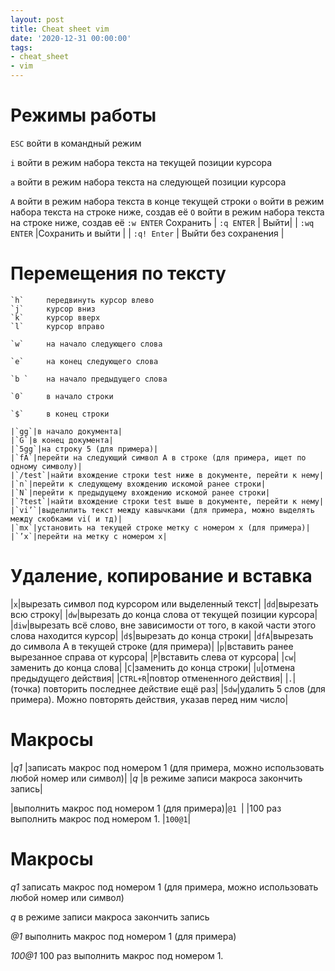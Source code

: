 ```yaml
---
layout: post
title: Cheat sheet vim
date: '2020-12-31 00:00:00'
tags:
- cheat_sheet
- vim
---
```


# Режимы работы

`ESC` войти в командный режим

`i` войти в режим набора текста на текущей позиции курсора

`a` войти в режим набора текста на следующей позиции курсора

`A` войти в режим набора текста в конце текущей строки
`o` войти в режим набора текста на строке ниже, создав её
`O` войти в режим набора текста на строке ниже, создав её
`:w ENTER` Сохранить
| `:q ENTER` | Выйти|
| `:wq ENTER` |Cохранить и выйти |
| `:q! Enter` | Выйти без сохранения |

# Перемещения по тексту

```
`h` 	передвинуть курсор влево
`j` 	курсор вниз
`k`		курсор вверх
`l`		курсор вправо

`w`		на начало следующего слова

`e`		на конец следующего слова

`b `	на начало предыдущего слова

`0`		в начало строки

`$`		в конец строки

|`gg`|в начало документа|
|`G`|в конец документа|
|`5gg`|на строку 5 (для примера)|
|`fA`|перейти на следующий символ A в строке (для примера, ищет по одному символу)|
|`/test`|найти вхождение строки test ниже в документе, перейти к нему|
|`n`|перейти к следующему вхождению искомой ранее строки|
|`N`|перейти к предыдущему вхождению искомой ранее строки|
|`?test`|найти вхождение строки test выше в документе, перейти к нему|
|`vi’`|выделилить текст между кавычками (для примера, можно выделять между скобками vi( и тд)|
|`mx`|установить на текущей строке метку с номером x (для примера)|
|`’x`|перейти на метку с номером x|
```

# Удаление, копирование и вставка

|`x`|вырезать символ под курсором или выделенный текст|
|`dd`|вырезать всю строку|
|`dw`|вырезать до конца слова от текущей позиции курсора|
|`diw`|вырезать всё слово, вне зависимости от того, в какой части этого слова находится курсор|
|`d$`|вырезать до конца строки|
|`dfA`|вырезать до символа А в текущей строке (для примера)|
|`p`|вставить ранее вырезанное справа от курсора|
|`P`|вставить слева от курсора|
|`cw`|заменить до конца слова|
|`С`|заменить до конца строки|
|`u`|отмена предыдущего действия|
|`CTRL+R`|повтор отмененного действия|
|`.`|(точка) повторить последнее действие ещё раз|
|`5dw`|удалить 5 слов (для примера). Можно повторять действия, указав перед ним число|

# Макросы

|*q1* |записать макрос под номером 1 (для примера, можно использовать любой номер или символ)|
|*q* |в режиме записи макроса закончить запись|


|выполнить макрос под номером 1 (для примера)|`@1 `|
|100 раз выполнить макрос под номером 1. |`100@1`|


# Макросы

*q1*      записать макрос под номером 1 (для примера, можно использовать любой номер или символ)

*q*        в режиме записи макроса закончить запись

*@1*       выполнить макрос под номером 1 (для примера)

*100@1*   100 раз выполнить макрос под номером 1. 

